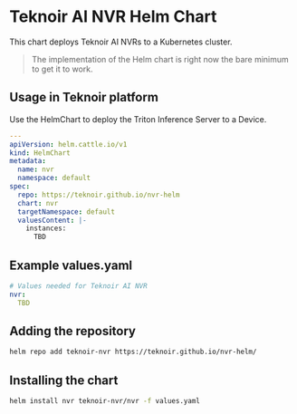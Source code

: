 # Teknoir AI NVR Helm Chart

This chart deploys Teknoir AI NVRs to a Kubernetes cluster.

> The implementation of the Helm chart is right now the bare minimum to get it to work.

## Usage in Teknoir platform
Use the HelmChart to deploy the Triton Inference Server to a Device.

```yaml
---
apiVersion: helm.cattle.io/v1
kind: HelmChart
metadata:
  name: nvr
  namespace: default
spec:
  repo: https://teknoir.github.io/nvr-helm
  chart: nvr
  targetNamespace: default
  valuesContent: |-
    instances:
      TBD
```

## Example values.yaml

```yaml
# Values needed for Teknoir AI NVR
nvr:
  TBD
```

## Adding the repository

```bash
helm repo add teknoir-nvr https://teknoir.github.io/nvr-helm/
```

## Installing the chart

```bash
helm install nvr teknoir-nvr/nvr -f values.yaml
```